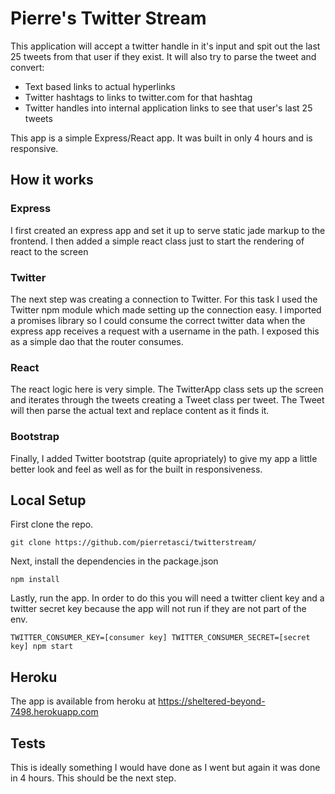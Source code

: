 # Pierre's Twitter Stream

This application will accept a twitter handle in it's input and spit out the last 25 tweets from that user if they exist. It will also try to parse the tweet and convert:
* Text based links to actual hyperlinks
* Twitter hashtags to links to twitter.com for that hashtag
* Twitter handles into internal application links to see that user's last 25 tweets

This app is a simple Express/React app. It was built in only 4 hours and is responsive.

## How it works

### Express

I first created an express app and set it up to serve static jade markup to the frontend. I then added a simple react class just to start the rendering of react to the screen

### Twitter

The next step was creating a connection to Twitter. For this task I used the Twitter npm module which made setting up the connection easy. I imported a promises library so I could consume the correct twitter data when the express app receives a request with a username in the path. I exposed this as a simple dao that the router consumes.

### React

The react logic here is very simple. The TwitterApp class sets up the screen and iterates through the tweets creating a Tweet class per tweet. The Tweet will then parse the actual text and replace content as it finds it.

### Bootstrap

Finally, I added Twitter bootstrap (quite apropriately) to give my app a little better look and feel as well as for the built in responsiveness. 

## Local Setup

First clone the repo.
```
git clone https://github.com/pierretasci/twitterstream/
```
Next, install the dependencies in the package.json
```
npm install
```
Lastly, run the app. In order to do this you will need a twitter client key and a twitter secret key because the app will not run if they are not part of the env.
```
TWITTER_CONSUMER_KEY=[consumer key] TWITTER_CONSUMER_SECRET=[secret key] npm start
```
## Heroku
The app is available from heroku at https://sheltered-beyond-7498.herokuapp.com

## Tests
This is ideally something I would have done as I went but again it was done in 4 hours. This should be the next step.
